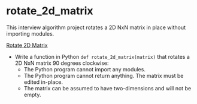 # rotate_2d_matrix
This interview algorithm project rotates a 2D NxN matrix in place without importing modules.

[Rotate 2D Matrix](/rotate_2d_matrix/0-rotate_2d_matrix)
* Write a function in Python `def rotate_2d_matrix(matrix)` that rotates a 2D NxN matrix 90 degrees clockwise:
  * The Python program cannot import any modules.
  * The Python program cannot return anything.  The matrix must be edited in-place.
  * The matrix can be assumed to have two-dimensions and will not be empty.
